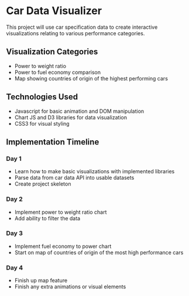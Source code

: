 # Car Data Visualizer

This project will use car specification data to create interactive visualizations relating to various performance categories.

## Visualization Categories

- Power to weight ratio
- Power to fuel economy comparison
- Map showing countries of origin of the highest performing cars

## Technologies Used

- Javascript for basic animation and DOM manipulation
- Chart JS and D3 libraries for data visualization
- CSS3 for visual styling

## Implementation Timeline

### Day 1

- Learn how to make basic visualizations with implemented libraries
- Parse data from car data API into usable datasets
- Create project skeleton

### Day 2

- Implement power to weight ratio chart 
- Add ability to filter the data

### Day 3

- Implement fuel economy to power chart
- Start on map of countries of origin of the most high performance cars

### Day 4

- Finish up map feature
- Finish any extra animations or visual elements